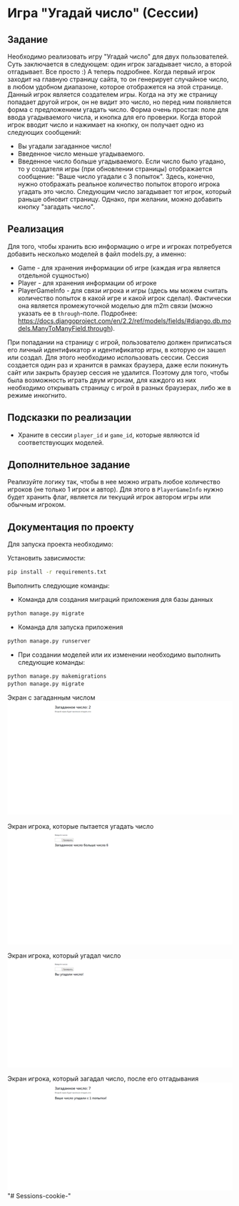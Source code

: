 # Игра "Угадай число" (Сессии)

## Задание

Необходимо реализовать игру "Угадай число" для двух пользователей. Суть заключается в следующем:
один игрок загадывает число, а второй отгадывает. Все просто :)
А теперь подробнее. Когда первый игрок заходит на главную страницу сайта, то он генерирует случайное число,
в любом удобном диапазоне, которое отображется на этой странице. Данный игрок является создателем игры.
Когда на эту же страницу попадает другой игрок, он не видит это число, но перед ним появляется форма с предложением
угадать число. Форма очень простая: поле для ввода угадываемого числа, и кнопка для его проверки.
Когда второй игрок вводит число и нажимает на кнопку, он получает одно из следующих сообщений:
* Вы угадали загаданное число!
* Введенное число меньше угадываемого.
* Введенное число больше угадываемого.
Если число было угадано, то у создателя игры (при обновлении страницы) отображается сообщение: "Ваше число угадали с 3 попыток".
Здесь, конечно, нужно отображать реальное количество попыток второго игрока угадать это число.
Следующим число загадывает тот игрок, который раньше обновит страницу. Однако, при желании, можно добавить кнопку "загадать число".

## Реализация

Для того, чтобы хранить всю информацию о игре и игроках потребуется добавить несколько моделей в файл models.py, 
а именно:
* Game - для хранения информации об игре (каждая игра является отдельной сущностью)
* Player - для хранения информации об игроке
* PlayerGameInfo - для связи игрока и игры (здесь мы можем считать количество попыток в какой игре и какой игрок сделал). Фактически она является промежуточной моделью для m2m связи (можно указать ее в `through`-поле. Подробнее: https://docs.djangoproject.com/en/2.2/ref/models/fields/#django.db.models.ManyToManyField.through).

При попадании на страницу с игрой, пользователю должен приписаться его личный идентификатор и идентификатор игры,
в которую он зашел или создал. Для этого необходимо использовать сессии. Сессия создается один раз и хранится в рамках браузера,
даже если покинуть сайт или закрыть браузер сессия не удалится. Поэтому для того, чтобы была возможность играть двум игрокам,
для каждого из них необходимо открывать страницу с игрой в разных браузерах, либо же в режиме инкогнито.

## Подсказки по реализации

- Храните в сессии `player_id` и `game_id`, которые являются id соответствующих моделей.

## Дополнительное задание

Реализуйте логику так, чтобы в нее можно играть любое количество игроков (не только 1 игрок и автор). Для этого в `PlayerGameInfo` нужно будет хранить флаг, является ли текущий игрок автором игры или обычным игроком.

## Документация по проекту

Для запуска проекта необходимо:

Установить зависимости:
```bash
pip install -r requirements.txt
```

Выполнить следующие команды:

* Команда для создания миграций приложения для базы данных
```bash
python manage.py migrate
```

* Команда для запуска приложения
```bash
python manage.py runserver
```

* При создании моделей или их изменении необходимо выполнить следующие команды:
```bash
python manage.py makemigrations
python manage.py migrate
```

Экран с загаданным числом
![Экран с загаданным числом](./res/screen_1.png)

Экран игрока, которые пытается угадать число
![Экран игрока, которые пытается угадать число](./res/screen_2.png)

Экран игрока, который угадал число
![Экран игрока, который угадал число](./res/screen_3.png)

Экран игрока, который загадал число, после его отгадывания
![Экран игрока, который загадал число, после его отгадывания](./res/screen_4.png)"# Sessions-cookie-" 
